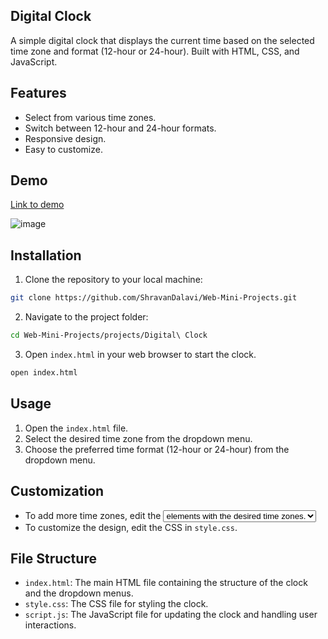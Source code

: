 ## Digital Clock

A simple digital clock that displays the current time based on the selected time zone and format (12-hour or 24-hour). Built with HTML, CSS, and JavaScript.

## Features
- Select from various time zones.
- Switch between 12-hour and 24-hour formats.
- Responsive design.
- Easy to customize.

## Demo
[Link to demo](https://codepen.io/Shravan-Dalavi/pen/vYqxoGR)


![image](https://github.com/user-attachments/assets/915e2307-d1c9-4b1e-8823-224264faeba1)

## Installation

1. Clone the repository to your local machine:
```bash
git clone https://github.com/ShravanDalavi/Web-Mini-Projects.git
```
2. Navigate to the project folder:
```bash
cd Web-Mini-Projects/projects/Digital\ Clock
```
3. Open `index.html` in your web browser to start the clock.
```bash
open index.html
```

## Usage
1. Open the `index.html` file.
2. Select the desired time zone from the dropdown menu.
3. Choose the preferred time format (12-hour or 24-hour) from the dropdown menu.
   
## Customization
- To add more time zones, edit the <select> element in `index.html` and add more <option> elements with the desired time zones.
- To customize the design, edit the CSS in `style.css`.

## File Structure
- `index.html`: The main HTML file containing the structure of the clock and the dropdown menus.
- `style.css`: The CSS file for styling the clock.
- `script.js`: The JavaScript file for updating the clock and handling user interactions.
